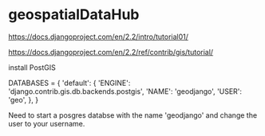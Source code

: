 # geospatialDataHub

https://docs.djangoproject.com/en/2.2/intro/tutorial01/

https://docs.djangoproject.com/en/2.2/ref/contrib/gis/tutorial/

install PostGIS

DATABASES = {
    'default': {
         'ENGINE': 'django.contrib.gis.db.backends.postgis',
         'NAME': 'geodjango',
         'USER': 'geo',
    },
}

Need to start a posgres databse with the name 'geodjango' and change the user to your username.